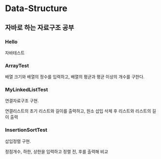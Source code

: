 # Data-Structure
## 자바로 하는 자료구조 공부

### Hello

자바테스트

### ArrayTest

배열 크기와 배열의 정수를 입력하고, 배열의 평균과 평균 이상의 개수를 구한다. 

### MyLinkedListTest

연결자료구조 구현.

연결리스트의 초기 리스트와 길이를 출력하고, 원소 삽입 삭제 후 리스트와 리스트의 길이 출력

### InsertionSortTest

삽입정렬 구현.

정점개수, 하한, 상한을 입력하고 정렬 전, 후를 출력해 비교

